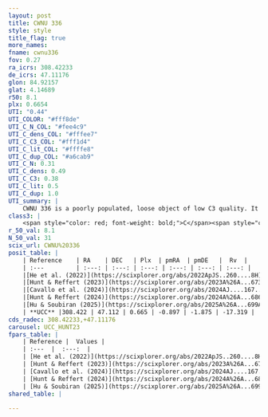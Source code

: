 ```yaml
---
layout: post
title: CWNU 336
style: style
title_flag: true
more_names: 
fname: cwnu336
fov: 0.27
ra_icrs: 308.42233
de_icrs: 47.11176
glon: 84.92157
glat: 4.14689
r50: 8.1
plx: 0.6654
UTI: "0.44"
UTI_COLOR: "#fff8de"
UTI_C_N_COL: "#fee4c9"
UTI_C_dens_COL: "#fffee7"
UTI_C_C3_COL: "#fff1d4"
UTI_C_lit_COL: "#ffffe8"
UTI_C_dup_COL: "#a6cab9"
UTI_C_N: 0.31
UTI_C_dens: 0.49
UTI_C_C3: 0.38
UTI_C_lit: 0.5
UTI_C_dup: 1.0
UTI_summary: |
    CWNU 336 is a poorly populated, loose object of low C3 quality. It was recently reported but it is moderately studied in the literature.
class3: |
    <span style="color: red; font-weight: bold;">C</span><span style="color: #FFC300; font-weight: bold;">B</span>
r_50_val: 8.1
N_50_val: 31
scix_url: CWNU%20336
posit_table: |
    | Reference    | RA    | DEC   | Plx  | pmRA  | pmDE   |  Rv  |
    | :---         | :---: | :---: | :---: | :---: | :---: | :---: |
    |[He et al. (2022)](https://scixplorer.org/abs/2022ApJS..260....8H) | 308.452 | 47.08 | 0.66 | -0.88 | -1.87 | -14.4 |
    |[Hunt & Reffert (2023)](https://scixplorer.org/abs/2023A%26A...673A.114H) | 308.324 | 47.089 | 0.675 | -0.92 | -1.868 | -17.314 |
    |[Cavallo et al. (2024)](https://scixplorer.org/abs/2024AJ....167...12C) | 308.4 | 47.104 | 0.673 | -- | -- | -- |
    |[Hunt & Reffert (2024)](https://scixplorer.org/abs/2024A%26A...686A..42H) | 308.324 | 47.089 | 0.675 | -0.92 | -1.868 | -17.314 |
    |[Hu & Soubiran (2025)](https://scixplorer.org/abs/2025A%26A...699A.246H) | 308.4 | 47.104 | -- | -- | -- | -- |
    | **UCC** |308.422 | 47.112 | 0.665 | -0.897 | -1.875 | -17.319 | 
cds_radec: 308.42233,+47.11176
carousel: UCC_HUNT23
fpars_table: |
    | Reference |  Values |
    | :---  |  :---:  |
    | [He et al. (2022)](https://scixplorer.org/abs/2022ApJS..260....8H) | `AG=1.4, m-M=11.45, logAge=8.6, Z=0.028` |
    | [Hunt & Reffert (2023)](https://scixplorer.org/abs/2023A%26A...673A.114H) | `AV50=1.169, diffAV50=0.628, MOD50=10.745, logAge50=8.64` |
    | [Cavallo et al. (2024)](https://scixplorer.org/abs/2024AJ....167...12C) | `AV50=1.12, dMod50=10.98, logAge50=8.91, [Fe/H]50=0.33` |
    | [Hunt & Reffert (2024)](https://scixplorer.org/abs/2024A%26A...686A..42H) | `MassJ=99.6606` |
    | [Hu & Soubiran (2025)](https://scixplorer.org/abs/2025A%26A...699A.246H) | `MA22=-0.1, MA23f=-0.26, MZ23=0.15, MK24=-0.1, MF24=-0.08` |
shared_table: |
    
---
```

